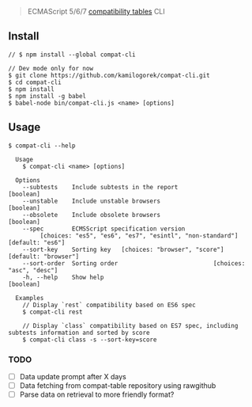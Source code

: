 > ECMAScript 5/6/7 [compatibility tables](https://github.com/kangax/compat-table) CLI

## Install

```
// $ npm install --global compat-cli

// Dev mode only for now
$ git clone https://github.com/kamilogorek/compat-cli.git
$ cd compat-cli
$ npm install
$ npm install -g babel
$ babel-node bin/compat-cli.js <name> [options]
```

## Usage

```
$ compat-cli --help

  Usage
    $ compat-cli <name> [options]

  Options
    --subtests    Include subtests in the report                         [boolean]
    --unstable    Include unstable browsers                              [boolean]
    --obsolete    Include obsolete browsers                              [boolean]
    --spec        ECMSScript specification version
         [choices: "es5", "es6", "es7", "esintl", "non-standard"] [default: "es6"]
    --sort-key    Sorting key   [choices: "browser", "score"] [default: "browser"]
    --sort-order  Sorting order                           [choices: "asc", "desc"]
    -h, --help    Show help                                              [boolean]

  Examples
    // Display `rest` compatibility based on ES6 spec
    $ compat-cli rest

    // Display `class` compatibility based on ES7 spec, including subtests information and sorted by score
    $ compat-cli class -s --sort-key=score
```

### TODO

- [ ] Data update prompt after X days
- [ ] Data fetching from compat-table repository using rawgithub
- [ ] Parse data on retrieval to more friendly format?
